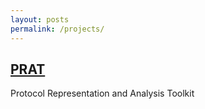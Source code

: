```yaml
---
layout: posts
permalink: /projects/
---
```


## [PRAT](./prat)
Protocol Representation and Analysis Toolkit
